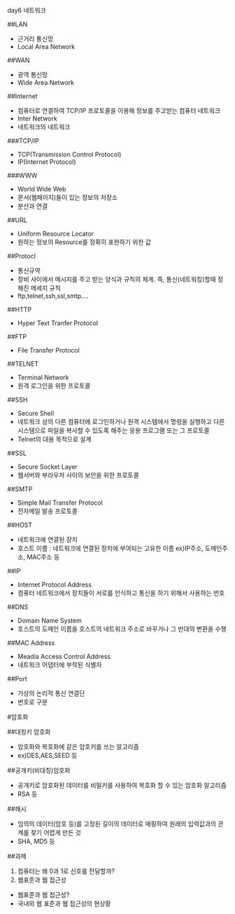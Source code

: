 day6 네트워크

##LAN
* 근거리 통신망
* Local Area Network

##WAN
* 광역 통신망
* Wide Area Network


##Internet
* 컴퓨터로 연결하여 TCP/IP 프로토콜을 이용해 정보를 주고받는 컴퓨터 네트워크
* Inter Network
* 네트워크의 네트워크

###TCP/IP
* TCP(Transmission Control Protocol)
* IP(Internet Protocol)


###WWW
* World Wide Web
* 문서(웹페이지)들이 있는 정보의 저장소
* 분산과 연결

##URL
* Uniform Resource Locator
* 원하는 정보의 Resource를 정확히 표현하기 위한 값

##Protocl
* 통신규약
* 장비 사이에서 메시지를 주고 받는 양식과 규칙의 체계. 즉, 통신(네트워킹)할때 정해진 메세지 규칙
* ftp,telnet,ssh,ssl,smtp....


##HTTP
* Hyper Text Tranfer Protocol

##FTP
* File Transfer Protocol

##TELNET
* Terminal Network
* 원격 로그인을 위한 프로토콜

##SSH
* Secure Shell
* 네트워크 상의 다른 컴퓨터에 로그인하거나 원격 시스템에서 명령을 실행하고 다른 시스템으로 파일을 복사할 수 있도록 해주는 응용 프로그램 또는 그 프로토콜
* Telnet의 대용 목적으로 설계

##SSL 
* Secure Socket Layer
* 웹서버와 부라우저 사이의 보안을 위한 프로토콜

##SMTP
* Simple Mail Transfer Protocol
* 전자메일 발송 프로토콜


##HOST
* 네트워크에 연결된 장치 
* 호스트 이름 : 네트워크에 연결된 장치에 부여되는 고유한 이름 ex)IP주소, 도메인주소, MAC주소 등

##IP
* Internet Protocol Address
* 컴퓨터 네트워크에서 장치들이 서로를 인식하고 통신을 하기 위해서 사용하는 번호

##DNS
* Domain Name System
* 호스트의 도메인 이름을 호스트의 네트워크 주소로 바꾸거나 그 반대의 변환을 수행

##MAC Address
* Meadia Access Control Address
* 네트워크 어댑터에 부착된 식별자

##Port
* 가상의 논리적 통신 연결단
* 번호로 구분


#암호화

##대칭키 암호화
* 암호화와 복호화에 같은 암호키를 쓰는 알고리즘
* ex)DES,AES,SEED 등

##공개키(비대칭)암호화
* 공개키로 암호화된 데이터를 비밀키를 사용하여 복호화 할 수 있는 암호화 알고리즘
* RSA 등


##해시
* 임의의 데이터(암호 등)를 고정된 길이의 데이터로 매핑하여 원래의 입력값과의 관계를 찾기 어렵게 만든 것
* SHA, MD5 등




##과제
1. 컴퓨터는 왜 0과 1로 신호를 전달할까?
2. 웹표준과 웹 접근성
 * 웹표준과 웹 접근성?
 * 국내외 웹 표준과 웹 접근성의 현상황

 




